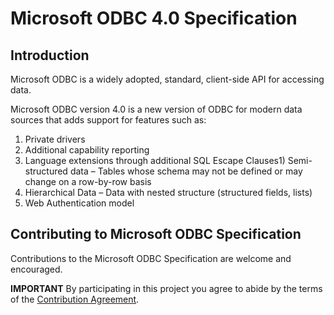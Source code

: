 # Microsoft ODBC 4.0 Specification

## Introduction
Microsoft ODBC is a widely adopted, standard, client-side API for accessing data.

Microsoft ODBC version 4.0 is a new version of ODBC for modern data sources that adds support for features such as:
1. Private drivers
2. Additional capability reporting
3. Language extensions through additional SQL Escape Clauses1)	Semi-structured data – Tables whose schema may not be defined or may change on a row-by-row basis
4. Hierarchical Data – Data with nested structure (structured fields, lists)
5. Web Authentication model


## Contributing to Microsoft ODBC Specification
Contributions to the Microsoft ODBC Specification are welcome and encouraged.

**IMPORTANT** By participating in this project you agree to abide by the terms of the [Contribution Agreement][contribution-agreement].


[contribution-agreement]: https://github.com/Microsoft/ODBC-Specification/blob/master/contribution-agreement.md
